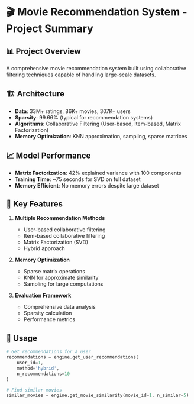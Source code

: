 # 🎬 Movie Recommendation System - Project Summary

## 📊 Project Overview
A comprehensive movie recommendation system built using collaborative filtering techniques capable of handling large-scale datasets.

## 🏗️ Architecture
- **Data**: 33M+ ratings, 86K+ movies, 307K+ users
- **Sparsity**: 99.66% (typical for recommendation systems)
- **Algorithms**: Collaborative Filtering (User-based, Item-based, Matrix Factorization)
- **Memory Optimization**: KNN approximation, sampling, sparse matrices

## 📈 Model Performance
- **Matrix Factorization**: 42% explained variance with 100 components
- **Training Time**: ~75 seconds for SVD on full dataset
- **Memory Efficient**: No memory errors despite large dataset

## 🎯 Key Features
1. **Multiple Recommendation Methods**
   - User-based collaborative filtering
   - Item-based collaborative filtering  
   - Matrix Factorization (SVD)
   - Hybrid approach

2. **Memory Optimization**
   - Sparse matrix operations
   - KNN for approximate similarity
   - Sampling for large computations

3. **Evaluation Framework**
   - Comprehensive data analysis
   - Sparsity calculation
   - Performance metrics

## 🚀 Usage
```python
# Get recommendations for a user
recommendations = engine.get_user_recommendations(
    user_id=1, 
    method='hybrid', 
    n_recommendations=10
)

# Find similar movies
similar_movies = engine.get_movie_similarity(movie_id=1, n_similar=5)
